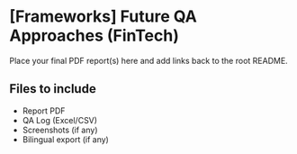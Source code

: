 # [Frameworks] Future QA Approaches (FinTech)
Place your final PDF report(s) here and add links back to the root README.

## Files to include
- Report PDF
- QA Log (Excel/CSV)
- Screenshots (if any)
- Bilingual export (if any)
